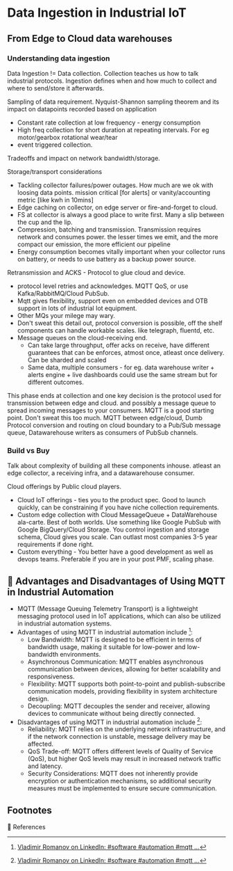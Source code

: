 # Data Ingestion in Industrial IoT

## From Edge to Cloud data warehouses

### Understanding data ingestion

Data Ingestion != Data collection.  Collection teaches us how to talk industrial protocols.  Ingestion defines when and how much to collect and where to send/store it afterwards.

Sampling of data requirement.  Nyquist-Shannon sampling theorem and its impact on datapoints recorded based on application

- Constant rate collection at low frequency - energy consumption
- High freq collection  for short duration  at  repeating intervals.  For eg motor/gearbox rotational wear/tear
- event triggered collection.

Tradeoffs and impact on network bandwidth/storage.

Storage/transport considerations
- Tackling collector failures/power outages.  How much are we ok with loosing data points.  mission critical [for alerts] or vanity/accounting metric [like kwh in 10mins]
- Edge caching on collector, on edge server or fire-and-forget to cloud.
- FS at collector is always a good place to write first.  Many a slip between the cup and the lip.
- Compression, batching and transmission.  Transmission requires network and consumes power. the lesser times we emit, and the more compact our emission, the more efficient our pipeline
- Energy consumption becomes vitally important when your collector runs on battery, or needs to use battery as a backup power source.

Retransmission and ACKS - Protocol to glue cloud and device.
- protocol level retries and acknowledges. MQTT QoS, or use Kafka/RabbitMQ/Cloud PubSub.
- Mqtt gives flexibility, support even on embedded devices and OTB support in lots of industrial Iot equipment.
- Other MQs your milege may wary.
- Don't sweat this detail out, protocol conversion is possible, off the shelf components can handle workable scales. like telegraph, fluentd, etc.
- Message queues on the cloud-receiving end.
  - Can take large throughput, offer acks on receive, have different guarantees that can be enforces, atmost once, atleast once delivery.  Can be sharded and scaled
  - Same data, multiple consumers - for eg. data warehouse writer + alerts engine +  live dashboards could use the same stream but for different outcomes.

This phase ends at collection and one key decision is the protocol used for transmission between edge and cloud. and possibly a message queue to spread incoming messages to your consumers.
MQTT is a good starting point. Don't sweat this too much.   MQTT between edge/cloud,  Dumb Protocol conversion and routing on cloud boundary to a Pub/Sub message queue,  Datawarehouse writers as consumers of PubSub channels.

### Build vs Buy

Talk about complexity of building all these components inhouse. atleast an edge collector, a receiving infra, and a datawarehouse consumer.

Cloud offerings by  Public cloud players.
- Cloud IoT offerings - ties you to the product spec. Good to launch quickly, can be constraining if you have niche collection requirements.
- Custom edge collection with Cloud MessageQueue + DataWarehouse ala-carte. Best of both worlds.  Use something like Google PubSub with Google BigQuery/Cloud Storage.  You control ingestion and storage schema, Cloud gives you scale.  Can outlast most companies 3-5 year requirements if done right.
- Custom everything - You better have a good development as well as devops teams. Preferable if you are in your post PMF, scaling phase.

## 🤖 Advantages and Disadvantages of Using MQTT in Industrial Automation

-   MQTT (Message Queuing Telemetry Transport) is a lightweight messaging
    protocol used in IoT applications, which can also be utilized in industrial
    automation systems.
-   Advantages of using MQTT in industrial automation include [^1^]:
    -   Low Bandwidth: MQTT is designed to be efficient in terms of bandwidth
        usage, making it suitable for low-power and low-bandwidth environments.
    -   Asynchronous Communication: MQTT enables asynchronous communication
        between devices, allowing for better scalability and responsiveness.
    -   Flexibility: MQTT supports both point-to-point and publish-subscribe
        communication models, providing flexibility in system architecture
        design.
    -   Decoupling: MQTT decouples the sender and receiver, allowing devices to
        communicate without being directly connected.
-   Disadvantages of using MQTT in industrial automation include [^1^]:
    -   Reliability: MQTT relies on the underlying network infrastructure, and
        if the network connection is unstable, message delivery may be affected.
    -   QoS Trade-off: MQTT offers different levels of Quality of Service (QoS),
        but higher QoS levels may result in increased network traffic and
        latency.
    -   Security Considerations: MQTT does not inherently provide encryption or
        authentication mechanisms, so additional security measures must be
        implemented to ensure secure communication.

## Footnotes

🔖 References 
[^1^]: [Vladimir Romanov on LinkedIn: #software #automation #mqtt ...](https://www.linkedin.com/posts/vladromanov_software-automation-mqtt-activity-7100461748494704640-Ju-l)
